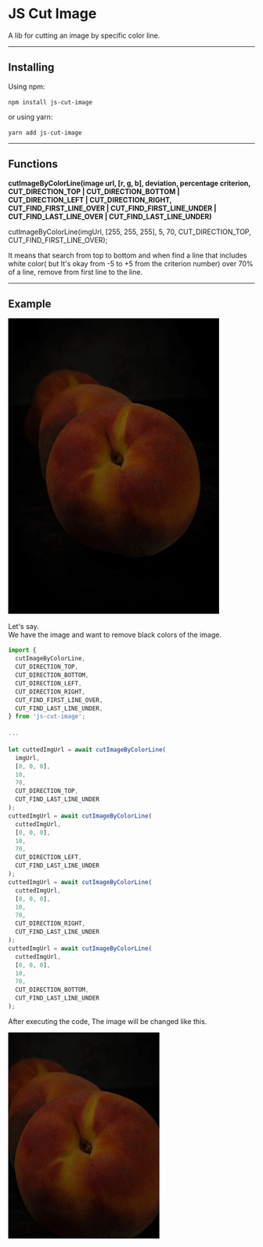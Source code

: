 # JS Cut Image

A lib for cutting an image by specific color line.

---

## Installing

Using npm:

`npm install js-cut-image`

or using yarn:

`yarn add js-cut-image`

---

## Functions

**cutImageByColorLine(image url, [r, g, b], deviation, percentage criterion, CUT_DIRECTION_TOP | CUT_DIRECTION_BOTTOM | CUT_DIRECTION_LEFT | CUT_DIRECTION_RIGHT, CUT_FIND_FIRST_LINE_OVER | CUT_FIND_FIRST_LINE_UNDER | CUT_FIND_LAST_LINE_OVER | CUT_FIND_LAST_LINE_UNDER)**

cutImageByColorLine(imgUrl, [255, 255, 255], 5, 70, CUT_DIRECTION_TOP, CUT_FIND_FIRST_LINE_OVER);

It means that search from top to bottom and when find a line that includes white color( but It's okay from -5 to +5 from the criterion number) over 70% of a line, remove from first line to the line.

---

## Example

![An apple before cutting](https://github.com/hsk-kr/js-cut-image/blob/master/example/apple.png?raw=true)

Let's say. <br />
We have the image and want to remove black colors of the image.

```javascript
import {
  cutImageByColorLine,
  CUT_DIRECTION_TOP,
  CUT_DIRECTION_BOTTOM,
  CUT_DIRECTION_LEFT,
  CUT_DIRECTION_RIGHT,
  CUT_FIND_FIRST_LINE_OVER,
  CUT_FIND_LAST_LINE_UNDER,
} from 'js-cut-image';

...

let cuttedImgUrl = await cutImageByColorLine(
  imgUrl,
  [0, 0, 0],
  10,
  70,
  CUT_DIRECTION_TOP,
  CUT_FIND_LAST_LINE_UNDER
);
cuttedImgUrl = await cutImageByColorLine(
  cuttedImgUrl,
  [0, 0, 0],
  10,
  70,
  CUT_DIRECTION_LEFT,
  CUT_FIND_LAST_LINE_UNDER
);
cuttedImgUrl = await cutImageByColorLine(
  cuttedImgUrl,
  [0, 0, 0],
  10,
  70,
  CUT_DIRECTION_RIGHT,
  CUT_FIND_LAST_LINE_UNDER
);
cuttedImgUrl = await cutImageByColorLine(
  cuttedImgUrl,
  [0, 0, 0],
  10,
  70,
  CUT_DIRECTION_BOTTOM,
  CUT_FIND_LAST_LINE_UNDER
);
```

After executing the code, The image will be changed like this.

![An apple before cutting](https://github.com/hsk-kr/js-cut-image/blob/master/example/after_apple.png?raw=true)
